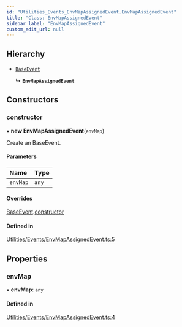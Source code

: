 ```yaml
---
id: "Utilities_Events_EnvMapAssignedEvent.EnvMapAssignedEvent"
title: "Class: EnvMapAssignedEvent"
sidebar_label: "EnvMapAssignedEvent"
custom_edit_url: null
---
```




## Hierarchy

- [`BaseEvent`](../Utilities_BaseEvent.BaseEvent)

  ↳ **`EnvMapAssignedEvent`**

## Constructors

### constructor

• **new EnvMapAssignedEvent**(`envMap`)

Create an BaseEvent.

#### Parameters

| Name | Type |
| :------ | :------ |
| `envMap` | `any` |

#### Overrides

[BaseEvent](../Utilities_BaseEvent.BaseEvent).[constructor](../Utilities_BaseEvent.BaseEvent#constructor)

#### Defined in

[Utilities/Events/EnvMapAssignedEvent.ts:5](https://github.com/ZeaInc/zea-engine/blob/edee5b48/src/Utilities/Events/EnvMapAssignedEvent.ts#L5)

## Properties

### envMap

• **envMap**: `any`

#### Defined in

[Utilities/Events/EnvMapAssignedEvent.ts:4](https://github.com/ZeaInc/zea-engine/blob/edee5b48/src/Utilities/Events/EnvMapAssignedEvent.ts#L4)

